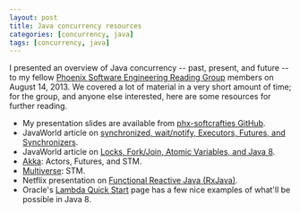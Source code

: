 ```yaml
---
layout: post
title: Java concurrency resources 
categories: [concurrency, java]
tags: [concurrency, java]
---
```

I presented an overview of Java concurrency -- past, present, and future -- to my fellow [Phoenix Software Engineering Reading Group][1] members on August 14, 2013. We covered a lot of material in a very short amount of time; for the group, and anyone else interested, here are some resources for further reading. 

* My presentation slides are available from [phx-softcrafties
  GitHub][2].
* JavaWorld article on [synchronized, wait/notify, Executors, Futures,
  and Synchronizers][3].
* JavaWorld article on [Locks, Fork/Join, Atomic Variables, and Java
  8][4].
* [Akka][5]\: Actors, Futures, and STM.
* [Multiverse][6]\: STM.
* Netflix presentation on [Functional Reactive Java (RxJava)][7].
* Oracle\'s [Lambda Quick Start][8] page has a few nice examples of
  what\'ll be possible in Java 8.

[1]: /phoenix-software-engineering-reading-group-at-gangplank/
[2]: https://codeaweso.me/_/sfbk8
[3]: http://www.javaworld.com/javaworld/jw-06-2013/130619-j101-java-concurrency-part-1.html
[4]: http://www.javaworld.com/javaworld/jw-08-2013/130813-j101-java-concurrency-part-2.html
[5]: http://akka.io/
[6]: http://multiverse.codehaus.org/overview.html
[7]: http://parleys.com/play/5250b5d4e4b0a43ac1212442/about
[8]: http://www.oracle.com/webfolder/technetwork/tutorials/obe/java/Lambda-QuickStart/index.html
